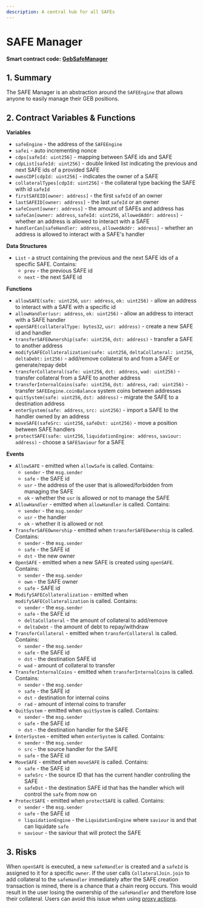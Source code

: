 ```yaml
---
description: A central hub for all SAFEs
---
```


# SAFE Manager

**Smart contract code:** [**GebSafeManager**](https://github.com/reflexer-labs/geb-safe-manager/blob/master/src/GebSafeManager.sol)

## 1. Summary <a href="#1-introduction-summary" id="1-introduction-summary"></a>

The SAFE Manager is an abstraction around the `SAFEEngine` that allows anyone to easily manage their GEB positions.

## 2. Contract Variables & Functions <a href="#2-contract-details" id="2-contract-details"></a>

**Variables**

* `safeEngine` - the address of the `SAFEEngine`
* `safei` - auto incrementing nonce
* `cdps[safeId: uint256]` - mapping between SAFE ids and SAFE
* `cdpList[safeId: uint256]` - double linked list indicating the previous and next SAFE ids of a provided SAFE&#x20;
* `ownsCDP[cdpId: uint256]` - indicates the owner of a SAFE
* `collateralTypes[cdpId: uint256]` - the collateral type backing the SAFE with id `safeId`
* `firstSAFEID[owner: address]` - the first `safeId` of an owner
* `lastSAFEID[owner: address]` - the last `safeId` or an owner
* `safeCount[owner: address]` - the amount of SAFEs and address has
* `safeCan[owner: address`, `safeId: uint256`, `allowedAddr: address]` - whether an address is allowed to interact with a SAFE
* `handlerCan[safeHandler: address`, `allowedAddr: address]` - whether an address is allowed to interact with a SAFE's handler

**Data Structures**

* `List` - a struct containing the previous and the next SAFE ids of a specific SAFE. Contains:
  * `prev` - the previous SAFE id
  * `next` - the next SAFE id

**Functions**

* `allowSAFE(safe: uint256`, `usr: address`, `ok: uint256)` - allow an address to interact with a SAFE with a specific id
* `allowHandler(usr: address`, `ok: uint256)` - allow an address to interact with a SAFE handler
* `openSAFE(collateralType: bytes32`, `usr: address)` - create a new SAFE id and handler
* `transferSAFEOwnership(safe: uint256`, `dst: address)` - transfer a SAFE to another address
* `modifySAFECollateralization(safe: uint256`, `deltaCollateral: int256`, `deltaDebt:` `int256)` - add/remove collateral to and from a SAFE or generate/repay debt
* `transferCollateral(safe: uint256`, `dst: address`, `wad: uint256)` - transfer collateral from a SAFE to another address
* `transferInternalCoins(safe: uint256`, `dst: address`, `rad: uint256)` - transfer `SAFEEngine.coinBalance` system coins between addresses
* `quitSystem(safe: uint256`, `dst: address)` - migrate the SAFE to a destination address
* `enterSystem(safe: address`, `src: uint256)` - import a SAFE to the handler owned by an address
* `moveSAFE(safeSrc: uint256`, `safeDst: uint256)` - move a position between SAFE handlers
* `protectSAFE(safe: uint256`, `liquidationEngine: address`, `saviour: address)` - choose a `SAFESaviour` for a SAFE

**Events**

* `AllowSAFE` - emitted when `allowSafe` is called. Contains:
  * `sender` - the `msg.sender`
  * `safe` - the SAFE id
  * `usr` - the address of the user that is allowed/forbidden from managing the SAFE
  * `ok` - whether the `usr` is allowed or not to manage the SAFE
* `AllowHandler` - emitted when `allowHandler` is called. Contains:
  * `sender` - the `msg.sender`
  * `usr` - the handler
  * `ok` - whether it is allowed or not
* `TransferSAFEOwnership` - emitted when `transferSAFEOwnership` is called. Contains:
  * `sender` - the `msg.sender`
  * `safe` - the SAFE id
  * `dst` - the new owner
* `OpenSAFE` - emitted when a new SAFE is created using `openSAFE`. Contains:
  * `sender` - the `msg.sender`
  * `own` - the SAFE owner
  * `safe` - SAFE id
* `ModifySAFECollateralization` - emitted when `modifySAFECollateralization` is called. Contains:&#x20;
  * `sender` - the `msg.sender`
  * `safe` - the SAFE id
  * `deltaCollateral` - the amount of collateral to add/remove
  * `deltaDebt` - the amount of debt to repay/withdraw
* `TransferCollateral` - emitted when `transferCollateral` is called. Contains:
  * `sender` - the `msg.sender`
  * `safe` - the SAFE id
  * `dst` - the destination SAFE id
  * `wad` - amount of collateral to transfer
* `TransferInternalCoins` - emitted when `transferInternalCoins` is called. Contains:
  * `sender` - the `msg.sender`
  * `safe` - the SAFE id
  * `dst` - destination for internal coins
  * `rad` - amount of internal coins to transfer
* `QuitSystem` - emitted when `quitSystem` is called. Contains:
  * `sender` - the `msg.sender`
  * `safe` - the SAFE id
  * `dst` - the destination handler for the SAFE
* `EnterSystem` - emitted when `enterSystem` is called. Contains:
  * `sender` - the `msg.sender`
  * `src` - the source handler for the SAFE
  * `safe` - the SAFE id
* `MoveSAFE` - emitted when `moveSAFE` is called. Contains:
  * `safe` - the SAFE id
  * `safeSrc` - the source ID that has the current handler controlling the SAFE
  * `safeDst` - the destination SAFE id that has the handler which will control the `safe` from now on
* `ProtectSAFE` - emitted when `protectSAFE` is called. Contains:
  * `sender` - the `msg.sender`
  * `safe` - the SAFE id
  * `liquidationEngine` - the `LiquidationEngine` where `saviour` is and that can liquidate `safe`
  * `saviour` - the saviour that will protect the SAFE

## 3. Risks

When `openSAFE` is executed, a new `safeHandler` is created and a `safeId` is assigned to it for a specific `owner`. If the user calls `CollateralJoin.join` to add collateral to the `safeHandler` immediately after the SAFE creation transaction is mined, there is a chance that a chain reorg occurs. This would result in the user losing the ownership of the `safeHandler` and therefore lose their collateral. Users can avoid this issue when using [proxy actions](https://github.com/reflexer-labs/geb-proxy-actions/blob/master/src/GebProxyActions.sol).

